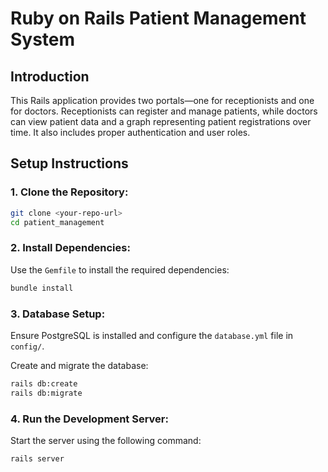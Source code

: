 
# Ruby on Rails Patient Management System

## Introduction
This Rails application provides two portals—one for receptionists and one for doctors. Receptionists can register and manage patients, while doctors can view patient data and a graph representing patient registrations over time. It also includes proper authentication and user roles.



## Setup Instructions

### 1. Clone the Repository:
```bash
git clone <your-repo-url>
cd patient_management
```

### 2. Install Dependencies:
Use the `Gemfile` to install the required dependencies:
```bash
bundle install
```

### 3. Database Setup:
Ensure PostgreSQL is installed and configure the `database.yml` file in `config/`.

Create and migrate the database:
```bash
rails db:create
rails db:migrate
```

### 4. Run the Development Server:
Start the server using the following command:
```bash
rails server
```



